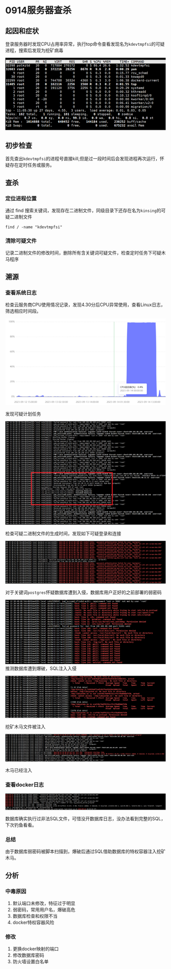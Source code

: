 # 0914服务器查杀

## 起因和症状

登录服务器时发现CPU占用率异常，执行top命令查看发现名为`kdevtmpfsi`的可疑进程，搜索后发现为挖矿病毒

![top.png](./top.png)

## 初步检查

首先查出`kdevtmpfsi`的进程号直接kill,但是过一段时间后会发现进程再次运行，怀疑存在定时任务或服务。

## 查杀

### 定位进程位置

通过 find 搜索关键词，发现存在二进制文件，同级目录下还存在名为`kinsing`的可疑二进制文件

```
find / -name "kdevtmpfsi"
```

### 清除可疑文件

记录二进制文件的修改时间，删除所有含关键词可疑文件，检查定时任务下可疑木马程序

## 溯源

### 查看系统日志

检查云服务商CPU使用情况记录，发现4.30分后CPU异常使用，查看Linux日志，筛选相应时间段。

![CPU.png](./CPU.png)

发现可疑计划任务

![log.png](./log.png)

检查可疑二进制文件的生成时间，发现如下可疑登录和连接

![database.png](./database.png)

对于关键词`postgres`怀疑数据库遭到入侵，数据库用户正好的之前部署的弱密码

![db2.png](./db2.png)
推测数据库遭到爆破，SQL注入入侵

![db3.png](./db3.png)

挖矿木马文件被注入

![db4.png](./db4.png)

木马已经注入

### 查看docker日志

![docker1.png](./docker1.png)

数据库确实执行过非法SQL文件，可惜没开数据库日志，没办法看到完整的SQL，下次钓鱼看看。

### 总结

由于数据库弱密码被脚本扫描到，爆破后通过SQL借助数据库的特权容器注入挖矿木马。

## 分析

### 中毒原因

1. 默认端口未修改，特征过于明显
2. 弱密码，常用用户名，爆破高危
3. 数据库检查和权限不当
4. docker特权容器风险

### 修改

1. 更换docker映射的端口
2. 修改数据库密码
3. 防火墙设置白名单
